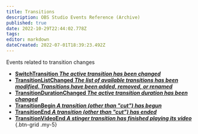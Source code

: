 ```yaml
---
title: Transitions
description: OBS Studio Events Reference (Archive)
published: true
date: 2022-10-29T22:44:02.778Z
tags: 
editor: markdown
dateCreated: 2022-07-01T18:39:23.492Z
---
```


Events related to transition changes
* [**SwitchTransition *The active transition has been changed***](/Broadcasters/OBS/Archive/Events/Transitions/SwitchTransition)
* [**TransitionListChanged *The list of available transitions has been modified. Transitions have been added, removed, or renamed***](/Broadcasters/OBS/Archive/Events/Transitions/TransitionListChanged)
* [**TransitionDurationChanged *The active transition duration has been changed***](/Broadcasters/OBS/Archive/Events/Transitions/TransitionDurationChanged)
* [**TransitionBegin *A transition (other than "cut") has begun***](/Broadcasters/OBS/Archive/Events/Transitions/TransitionBegin)
* [**TransitionEnd *A transition (other than "cut") has ended***](/Broadcasters/OBS/Archive/Events/Transitions/TransitionEnd)
* [**TransitionVideoEnd *A stinger transition has finished playing its video***](/Broadcasters/OBS/Archive/Events/Transitions/TransitionVideoEnd)
{.btn-grid .my-5}